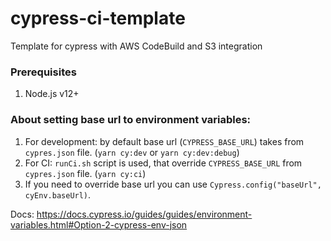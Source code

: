 # cypress-ci-template
Template for cypress with AWS CodeBuild and S3 integration

### Prerequisites

1. Node.js v12+

### About setting base url to environment variables:

1. For development: by default base url (`CYPRESS_BASE_URL`) takes from `cypres.json` file. (`yarn cy:dev` or `yarn cy:dev:debug`)
2. For CI: `runCi.sh` script is used, that override `CYPRESS_BASE_URL` from `cypres.json` file. (`yarn cy:ci`)
3. If you need to override base url you can use `Cypress.config("baseUrl", cyEnv.baseUrl)`.

Docs: https://docs.cypress.io/guides/guides/environment-variables.html#Option-2-cypress-env-json

